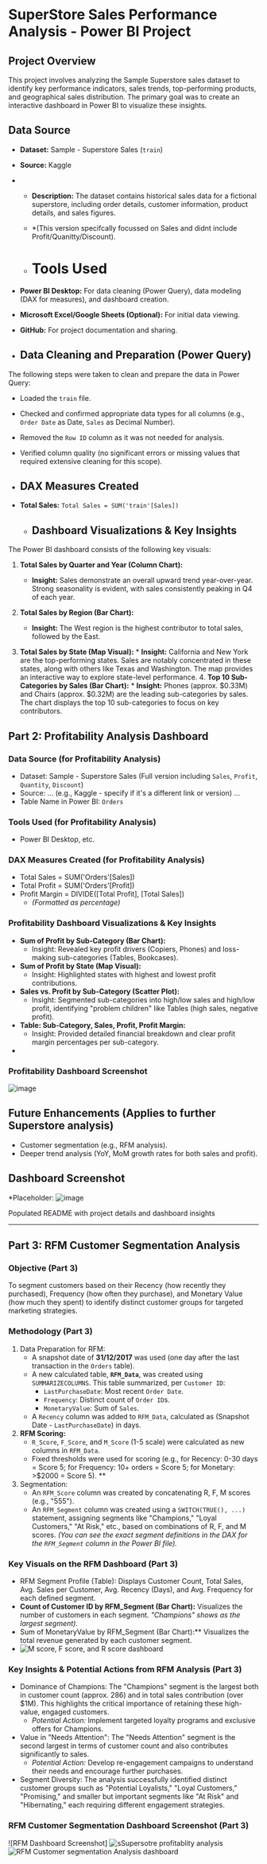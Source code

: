 # SuperStore Sales Performance Analysis - Power BI Project

## Project Overview
This project involves analyzing the Sample Superstore sales dataset to identify key performance indicators, sales trends, top-performing products, and geographical sales distribution. The primary goal was to create an interactive dashboard in Power BI to visualize these insights.

## Data Source
*   **Dataset:** Sample - Superstore Sales (`train`)
*   **Source:** Kaggle 

*   *   **Description:** The dataset contains historical sales data for a fictional superstore, including order details, customer information, product details, and sales figures.
    *   *(This version specifcally focussed on Sales and didnt include Profit/Quanitty/Discount). 
 
    *   # Tools Used
*   **Power BI Desktop:** For data cleaning (Power Query), data modeling (DAX for measures), and dashboard creation.
*   **Microsoft Excel/Google Sheets (Optional):** For initial data viewing.
*   **GitHub:** For project documentation and sharing.

*  ## Data Cleaning and Preparation (Power Query)
The following steps were taken to clean and prepare the data in Power Query:
*   Loaded the `train` file.
*   Checked and confirmed appropriate data types for all columns (e.g., `Order Date` as Date, `Sales` as Decimal Number).
*   Removed the `Row ID` column as it was not needed for analysis.
*   Verified column quality (no significant errors or missing values that required extensive cleaning for this scope).

*   ## DAX Measures Created
*   **Total Sales:** `Total Sales = SUM('train'[Sales])`
  
 
    *   ## Dashboard Visualizations & Key Insights

The Power BI dashboard consists of the following key visuals:

1.  **Total Sales by Quarter and Year (Column Chart):**
    *   **Insight:** Sales demonstrate an overall upward trend year-over-year. Strong seasonality is evident, with sales consistently peaking in Q4 of each year. 
   
  
2.  **Total Sales by Region (Bar Chart):**
    *   **Insight:** The West region is the highest contributor to total sales, followed by the East.
  3.  **Total Sales by State (Map Visual):**
    *   **Insight:** California and New York are the top-performing states. Sales are notably concentrated in these states, along with others like Texas and Washington. The map provides an interactive way to explore state-level performance.
        4.  **Top 10 Sub-Categories by Sales (Bar Chart):**
    *   **Insight:** Phones (approx. $0.33M) and Chairs (approx. $0.32M) are the leading sub-categories by sales. The chart displays the top 10 sub-categories to focus on key contributors.

## Part 2: Profitability Analysis Dashboard

### Data Source (for Profitability Analysis)
*   Dataset: Sample - Superstore Sales (Full version including `Sales`, `Profit`, `Quantity`, `Discount`)
*   Source: ... (e.g., Kaggle - specify if it's a different link or version) ...
*   Table Name in Power BI: `Orders`

### Tools Used (for Profitability Analysis)
*   Power BI Desktop, etc.

### DAX Measures Created (for Profitability Analysis)
*   Total Sales = SUM('Orders'[Sales])
*   Total Profit = SUM('Orders'[Profit])
*   Profit Margin = DIVIDE([Total Profit], [Total Sales])
    *   *(Formatted as percentage)*

### Profitability Dashboard Visualizations & Key Insights
*   **Sum of Profit by Sub-Category (Bar Chart):**
    *   Insight: Revealed key profit drivers (Copiers, Phones) and loss-making sub-categories (Tables, Bookcases).
*   **Sum of Profit by State (Map Visual):**
    *   Insight: Highlighted states with highest and lowest profit contributions.
*   **Sales vs. Profit by Sub-Category (Scatter Plot):**
    *   Insight: Segmented sub-categories into high/low sales and high/low profit, identifying "problem children" like Tables (high sales, negative profit).
*   **Table: Sub-Category, Sales, Profit, Profit Margin:**
    *   Insight: Provided detailed financial breakdown and clear profit margin percentages per sub-category.
* 

### Profitability Dashboard Screenshot
![image](https://github.com/user-attachments/assets/1a58c09f-a717-4d63-9e5a-d087eb9267f3)


## Future Enhancements (Applies to further Superstore analysis)
*   Customer segmentation (e.g., RFM analysis).
*   Deeper trend analysis (YoY, MoM growth rates for both sales and profit).

## Dashboard Screenshot
*Placeholder:
![image](https://github.com/user-attachments/assets/ac142612-45e5-4576-a37d-2dbc515a6ce8)

Populated README with project details and dashboard insights


---

## Part 3: RFM Customer Segmentation Analysis

### Objective (Part 3)
To segment customers based on their Recency (how recently they purchased), Frequency (how often they purchase), and Monetary Value (how much they spent) to identify distinct customer groups for targeted marketing strategies.

### Methodology (Part 3)
1.  Data Preparation for RFM:
    *   A snapshot date of **31/12/2017** was used (one day after the last transaction in the `Orders` table).
    *   A new calculated table, **`RFM_Data`**, was created using `SUMMARIZECOLUMNS`. This table summarized, per `Customer ID`:
        *   `LastPurchaseDate`: Most recent `Order Date`.
        *   `Frequency`: Distinct count of `Order ID`s.
        *   `MonetaryValue`: Sum of `Sales`.
    *   A `Recency` column was added to `RFM_Data`, calculated as (Snapshot Date - `LastPurchaseDate`) in days.
2.  **RFM Scoring:**
    *   `R_Score`, `F_Score`, and `M_Score` (1-5 scale) were calculated as new columns in `RFM_Data`.
    *   Fixed thresholds were used for scoring (e.g., for Recency: 0-30 days = Score 5; for Frequency: 10+ orders = Score 5; for Monetary: >$2000 = Score 5). **
3. Segmentation:
    *   An `RFM_Score` column was created by concatenating R, F, M scores (e.g., "555").
    *   An `RFM_Segment` column was created using a `SWITCH(TRUE(), ...)` statement, assigning segments like "Champions," "Loyal Customers," "At Risk," etc., based on combinations of R, F, and M scores. *(You can see the exact segment definitions in the DAX for the `RFM_Segment` column in the Power BI file).*

### Key Visuals on the RFM Dashboard (Part 3)
*   RFM Segment Profile (Table): Displays Customer Count, Total Sales, Avg. Sales per Customer, Avg. Recency (Days), and Avg. Frequency for each defined segment.
*   **Count of Customer ID by RFM_Segment (Bar Chart):** Visualizes the number of customers in each segment. *"Champions" shows as the largest segment).*
*   Sum of MonetaryValue by RFM_Segment (Bar Chart):** Visualizes the total revenue generated by each customer segment. 
*  ![M score, F score, and R score dashboard](https://github.com/user-attachments/assets/c822bcc1-5377-4191-b0bf-7088a4795458)


### Key Insights & Potential Actions from RFM Analysis (Part 3)
*   Dominance of Champions: The "Champions" segment is the largest both in customer count (approx. 286) and in total sales contribution (over $1M). This highlights the critical importance of retaining these high-value, engaged customers.
    *   *Potential Action:* Implement targeted loyalty programs and exclusive offers for Champions.
*   Value in "Needs Attention": The "Needs Attention" segment is the second largest in terms of customer count and also contributes significantly to sales.
    *   *Potential Action:* Develop re-engagement campaigns to understand their needs and encourage further purchases.
*   Segment Diversity: The analysis successfully identified distinct customer groups such as "Potential Loyalists," "Loyal Customers," "Promising," and smaller but important segments like "At Risk" and "Hibernating," each requiring different engagement strategies.
  
### RFM Customer Segmentation Dashboard Screenshot (Part 3)
![RFM Dashboard Screenshot] ![sSupersotre profitablity analysis](https://github.com/user-attachments/assets/14b0a574-276d-4689-af7d-15706bdeb396)
![RFM Customer segmentation Analysis dashboard](https://github.com/user-attachments/assets/dfde1ec8-f685-4bab-86a1-a4bb2455a25f)








